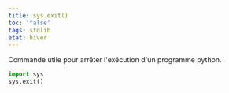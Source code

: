 ```yaml
---
title: sys.exit()
toc: 'false'
tags: stdlib
etat: hiver
---
```

Commande utile pour arrêter l'exécution d'un programme python.

```python
import sys
sys.exit()
```